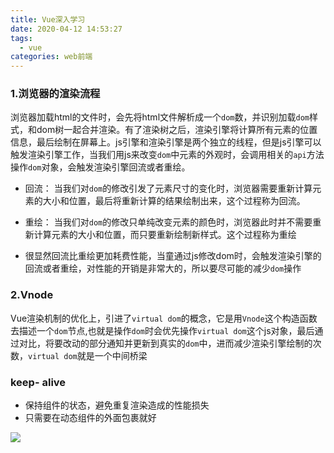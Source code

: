 ```yaml
---
title: Vue深入学习
date: 2020-04-12 14:53:27
tags: 
  - vue
categories: web前端
---
```



### 1.浏览器的渲染流程

浏览器加载html的文件时，会先将html文件解析成一个`dom`数，并识别加载`dom`样式，和dom树一起合并渲染。有了渲染树之后，渲染引擎将计算所有元素的位置信息，最后绘制在屏幕上。js引擎和渲染引擎是两个独立的线程，但是js引擎可以触发渲染引擎工作，当我们用js来改变`dom`中元素的外观时，会调用相关的`api`方法操作`dom`对象，会触发渲染引擎回流或者重绘。

- 回流： 当我们对`dom`的修改引发了元素尺寸的变化时，浏览器需要重新计算元素的大小和位置，最后将重新计算的结果绘制出来，这个过程称为回流。

- 重绘： 当我们对`dom`的修改只单纯改变元素的颜色时，浏览器此时并不需要重新计算元素的大小和位置，而只要重新绘制新样式。这个过程称为重绘
- 很显然回流比重绘更加耗费性能，当童通过js修改dom时，会触发渲染引擎的回流或者重绘，对性能的开销是非常大的，所以要尽可能的减少`dom`操作



### 2.Vnode

Vue渲染机制的优化上，引进了`virtual dom`的概念，它是用`Vnode`这个构造函数去描述一个`dom`节点,也就是操作`dom`时会优先操作`virtual dom`这个js对象，最后通过对比，将要改动的部分通知并更新到真实的`dom`中，进而减少渲染引擎绘制的次数，`virtual dom`就是一个中间桥梁


### keep- alive

- 保持组件的状态，避免重复渲染造成的性能损失
- 只需要在动态组件的外面包裹就好

![](https://tva1.sinaimg.cn/large/007S8ZIlgy1gdtpzcn8nrj30y40c6mym.jpg)